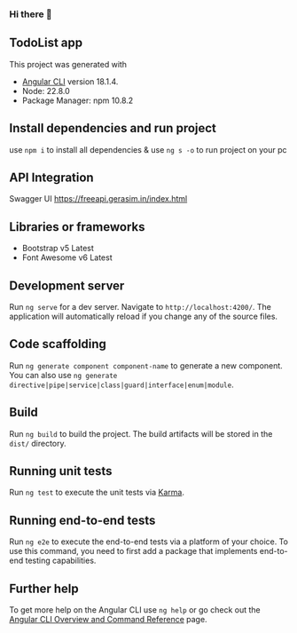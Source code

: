 ### Hi there 👋

## TodoList app

This project was generated with 
- [Angular CLI](https://github.com/angular/angular-cli) version 18.1.4.
- Node: 22.8.0
- Package Manager: npm 10.8.2

## Install dependencies and run project
use `npm i` to install all dependencies
& use `ng s -o` to run project on your pc

## API Integration
Swagger UI
https://freeapi.gerasim.in/index.html

## Libraries or frameworks
- Bootstrap v5 Latest
- Font Awesome v6 Latest

## Development server

Run `ng serve` for a dev server. Navigate to `http://localhost:4200/`. The application will automatically reload if you change any of the source files.

## Code scaffolding

Run `ng generate component component-name` to generate a new component. You can also use `ng generate directive|pipe|service|class|guard|interface|enum|module`.

## Build

Run `ng build` to build the project. The build artifacts will be stored in the `dist/` directory.

## Running unit tests

Run `ng test` to execute the unit tests via [Karma](https://karma-runner.github.io).

## Running end-to-end tests

Run `ng e2e` to execute the end-to-end tests via a platform of your choice. To use this command, you need to first add a package that implements end-to-end testing capabilities.

## Further help

To get more help on the Angular CLI use `ng help` or go check out the [Angular CLI Overview and Command Reference](https://angular.dev/tools/cli) page.
